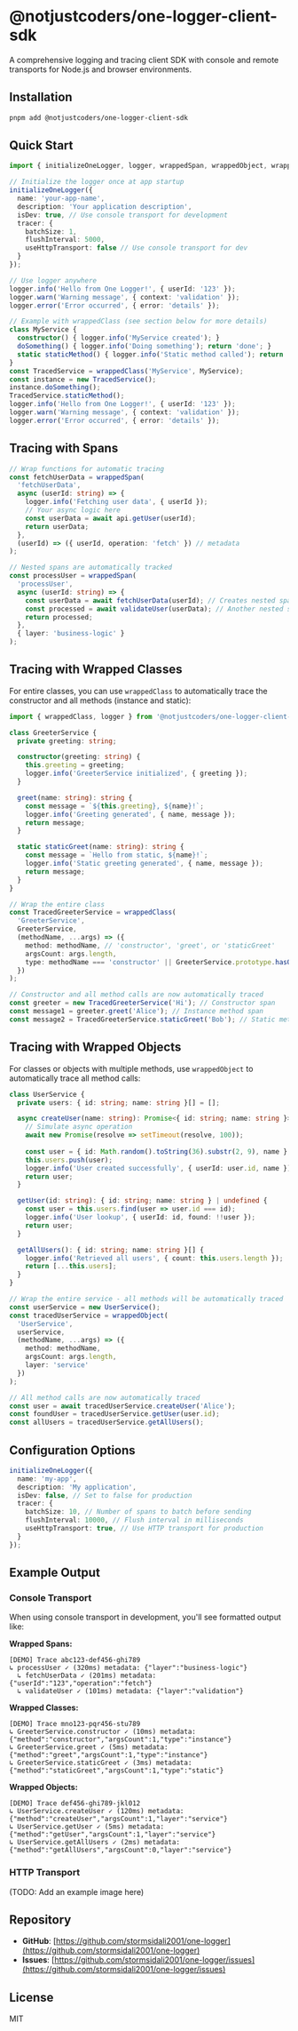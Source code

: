 # @notjustcoders/one-logger-client-sdk

A comprehensive logging and tracing client SDK with console and remote transports for Node.js and browser environments.

## Installation

```sh
pnpm add @notjustcoders/one-logger-client-sdk
```

## Quick Start

```ts
import { initializeOneLogger, logger, wrappedSpan, wrappedObject, wrappedClass } from '@notjustcoders/one-logger-client-sdk';

// Initialize the logger once at app startup
initializeOneLogger({
  name: 'your-app-name',
  description: 'Your application description',
  isDev: true, // Use console transport for development
  tracer: {
    batchSize: 1,
    flushInterval: 5000,
    useHttpTransport: false // Use console transport for dev
  }
});

// Use logger anywhere
logger.info('Hello from One Logger!', { userId: '123' });
logger.warn('Warning message', { context: 'validation' });
logger.error('Error occurred', { error: 'details' });

// Example with wrappedClass (see section below for more details)
class MyService {
  constructor() { logger.info('MyService created'); }
  doSomething() { logger.info('Doing something'); return 'done'; }
  static staticMethod() { logger.info('Static method called'); return 'static done'; }
}
const TracedService = wrappedClass('MyService', MyService);
const instance = new TracedService();
instance.doSomething();
TracedService.staticMethod();
logger.info('Hello from One Logger!', { userId: '123' });
logger.warn('Warning message', { context: 'validation' });
logger.error('Error occurred', { error: 'details' });
```

## Tracing with Spans

```ts
// Wrap functions for automatic tracing
const fetchUserData = wrappedSpan(
  'fetchUserData',
  async (userId: string) => {
    logger.info('Fetching user data', { userId });
    // Your async logic here
    const userData = await api.getUser(userId);
    return userData;
  },
  (userId) => ({ userId, operation: 'fetch' }) // metadata
);

// Nested spans are automatically tracked
const processUser = wrappedSpan(
  'processUser',
  async (userId: string) => {
    const userData = await fetchUserData(userId); // Creates nested span
    const processed = await validateUser(userData); // Another nested span
    return processed;
  },
  { layer: 'business-logic' }
);
```

## Tracing with Wrapped Classes

For entire classes, you can use `wrappedClass` to automatically trace the constructor and all methods (instance and static):

```ts
import { wrappedClass, logger } from '@notjustcoders/one-logger-client-sdk';

class GreeterService {
  private greeting: string;

  constructor(greeting: string) {
    this.greeting = greeting;
    logger.info('GreeterService initialized', { greeting });
  }

  greet(name: string): string {
    const message = `${this.greeting}, ${name}!`;
    logger.info('Greeting generated', { name, message });
    return message;
  }

  static staticGreet(name: string): string {
    const message = `Hello from static, ${name}!`;
    logger.info('Static greeting generated', { name, message });
    return message;
  }
}

// Wrap the entire class
const TracedGreeterService = wrappedClass(
  'GreeterService',
  GreeterService,
  (methodName, ...args) => ({
    method: methodName, // 'constructor', 'greet', or 'staticGreet'
    argsCount: args.length,
    type: methodName === 'constructor' || GreeterService.prototype.hasOwnProperty(methodName) ? 'instance' : 'static'
  })
);

// Constructor and all method calls are now automatically traced
const greeter = new TracedGreeterService('Hi'); // Constructor span
const message1 = greeter.greet('Alice'); // Instance method span
const message2 = TracedGreeterService.staticGreet('Bob'); // Static method span
```

## Tracing with Wrapped Objects

For classes or objects with multiple methods, use `wrappedObject` to automatically trace all method calls:

```ts
class UserService {
  private users: { id: string; name: string }[] = [];

  async createUser(name: string): Promise<{ id: string; name: string }> {
    // Simulate async operation
    await new Promise(resolve => setTimeout(resolve, 100));
    
    const user = { id: Math.random().toString(36).substr(2, 9), name };
    this.users.push(user);
    logger.info('User created successfully', { userId: user.id, name });
    return user;
  }

  getUser(id: string): { id: string; name: string } | undefined {
    const user = this.users.find(user => user.id === id);
    logger.info('User lookup', { userId: id, found: !!user });
    return user;
  }

  getAllUsers(): { id: string; name: string }[] {
    logger.info('Retrieved all users', { count: this.users.length });
    return [...this.users];
  }
}

// Wrap the entire service - all methods will be automatically traced
const userService = new UserService();
const tracedUserService = wrappedObject(
  'UserService',
  userService,
  (methodName, ...args) => ({
    method: methodName,
    argsCount: args.length,
    layer: 'service'
  })
);

// All method calls are now automatically traced
const user = await tracedUserService.createUser('Alice');
const foundUser = tracedUserService.getUser(user.id);
const allUsers = tracedUserService.getAllUsers();
```

## Configuration Options

```ts
initializeOneLogger({
  name: 'my-app',
  description: 'My application',
  isDev: false, // Set to false for production
  tracer: {
    batchSize: 10, // Number of spans to batch before sending
    flushInterval: 10000, // Flush interval in milliseconds
    useHttpTransport: true, // Use HTTP transport for production
  }
});
```

## Example Output

### Console Transport
When using console transport in development, you'll see formatted output like:

**Wrapped Spans:**
```
[DEMO] Trace abc123-def456-ghi789
↳ processUser ✓ (320ms) metadata: {"layer":"business-logic"}
  ↳ fetchUserData ✓ (201ms) metadata: {"userId":"123","operation":"fetch"}
  ↳ validateUser ✓ (101ms) metadata: {"layer":"validation"}
```

**Wrapped Classes:**
```
[DEMO] Trace mno123-pqr456-stu789
↳ GreeterService.constructor ✓ (10ms) metadata: {"method":"constructor","argsCount":1,"type":"instance"}
↳ GreeterService.greet ✓ (5ms) metadata: {"method":"greet","argsCount":1,"type":"instance"}
↳ GreeterService.staticGreet ✓ (3ms) metadata: {"method":"staticGreet","argsCount":1,"type":"static"}
```

**Wrapped Objects:**
```
[DEMO] Trace def456-ghi789-jkl012
↳ UserService.createUser ✓ (120ms) metadata: {"method":"createUser","argsCount":1,"layer":"service"}
↳ UserService.getUser ✓ (5ms) metadata: {"method":"getUser","argsCount":1,"layer":"service"}
↳ UserService.getAllUsers ✓ (2ms) metadata: {"method":"getAllUsers","argsCount":0,"layer":"service"}
```

### HTTP Transport
(TODO: Add an example image here)

## Repository

- **GitHub**: [https://github.com/stormsidali2001/one-logger](https://github.com/stormsidali2001/one-logger)
- **Issues**: [https://github.com/stormsidali2001/one-logger/issues](https://github.com/stormsidali2001/one-logger/issues)

## License

MIT